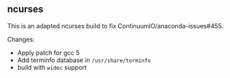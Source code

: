 ## ncurses

This is an adapted ncurses build to fix ContinuumIO/anaconda-issues#455.

Changes:
* Apply patch for gcc 5
* Add terminfo database in `/usr/share/terminfo`
* build with `widec` support
